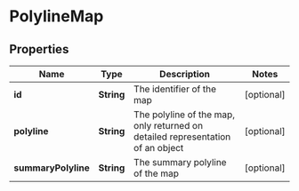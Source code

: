 
# PolylineMap

## Properties
Name | Type | Description | Notes
------------ | ------------- | ------------- | -------------
**id** | **String** | The identifier of the map |  [optional]
**polyline** | **String** | The polyline of the map, only returned on detailed representation of an object |  [optional]
**summaryPolyline** | **String** | The summary polyline of the map |  [optional]



